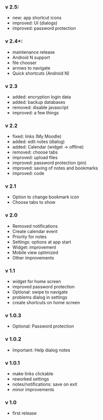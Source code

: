 ### v 2.5:
- new: app shortcut icons
- improved: UI (dialogs)
- improved: password protection

### v 2.4+:
- maintenance release
- Android N support
- file chooser
- arrows to navigate
- Quick shortcuts (Android N)

### v 2.3
- added: encryption login data
- added: backup databases
- removed: disable javascript
- improved: a few things

### v 2.2
- fixed: links (My Moodle)
- added: edit notes (dialog)
- added: Calendar (widget -> offline)
- removed: choose tabs
- improved: upload files
- improved: password protection (pin)
- improved: saving of notes and bookmarks
- improved: code

### v 2.1
- Option to change bookmark icon
- Choose tabs to show

### v 2.0
- Removed notifications
- Create calendar event
- Priority for notes
- Settings: options at app start
- Widget: improvement
- Mobile view optimized
- Other improvements


### v 1.1
- widget for home screen
- improved password protection
- Optional: swipe to navigate
- problems dialog in settings
- create shortcuts on home screen


### v 1.0.3
- Optional: Password protection


### v 1.0.2
- Important: Help dialog notes


### v 1.0.1
- make links clickable
- reworked settings
- notes/notifications: save on exit
- minor improvements


### v 1.0
- first release
